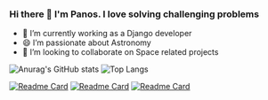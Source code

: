 ### Hi there 👋 I'm Panos. I love solving challenging problems

- 🔭 I’m currently working as a Django developer
- 😄 I’m passionate about Astronomy
- 👯 I’m looking to collaborate on Space related projects


![Anurag's GitHub stats](https://github-readme-stats.vercel.app/api?username=PanosDine&show_icons=true&theme=radical)
![Top Langs](https://github-readme-stats.vercel.app/api/top-langs/?username=PanosDine&layout=compact)

[![Readme Card](https://github-readme-stats.vercel.app/api/pin/?username=PanosDine&repo=moulin-rouge)](https://github.com/PanosDine/moulin-rouge)
[![Readme Card](https://github-readme-stats.vercel.app/api/pin/?username=PanosDine&repo=Badbatch-website)](https://github.com/PanosDine/Badbatch-website/)
[![Readme Card](https://github-readme-stats.vercel.app/api/pin/?username=PanosDine&repo=SunFire)](https://github.com/PanosDine/SunFire)
<!--
**PanosDine/PanosDine** is a ✨ _special_ ✨ repository because its `README.md` (this file) appears on your GitHub profile.

Here are some ideas to get you started:

- 🔭 I’m currently working on ...
- 🌱 I’m currently learning ...
- 👯 I’m looking to collaborate on ...
- 🤔 I’m looking for help with ...
- 💬 Ask me about ...
- 📫 How to reach me: ...
- 😄 Pronouns: ...
- ⚡ Fun fact: ...
-->
